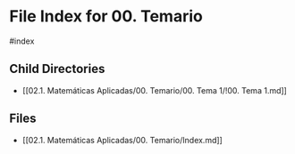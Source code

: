 # File Index for 00. Temario
#index

## Child Directories

- [[02.1. Matemáticas Aplicadas/00. Temario/00. Tema 1/!00. Tema 1.md]]

## Files

- [[02.1. Matemáticas Aplicadas/00. Temario/Index.md]]
